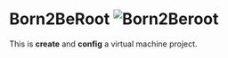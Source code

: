 # **Born2BeRoot ![Born2Beroot](https://badge42.vercel.app/api/v2/cl2clcq4c016009l8uaoijwh3/project/2511701)**

This is **create** and **config** a virtual machine project.
